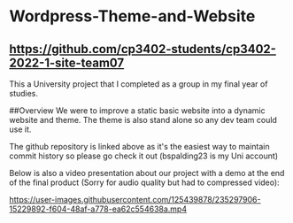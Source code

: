 # Wordpress-Theme-and-Website
## https://github.com/cp3402-students/cp3402-2022-1-site-team07

This a University project that I completed as a group in my final year of studies.

##Overview
We were to improve a static basic website into a dynamic website and theme. The theme is also stand alone so any dev team could use it.

The github repository is linked above as it's the easiest way to maintain commit history so please go check it out (bspalding23 is my Uni account)

Below is also a video presentation about our project with a demo at the end of the final product (Sorry for audio quality but had to compressed video):

https://user-images.githubusercontent.com/125439878/235297906-15229892-f604-48af-a778-ea62c554638a.mp4
